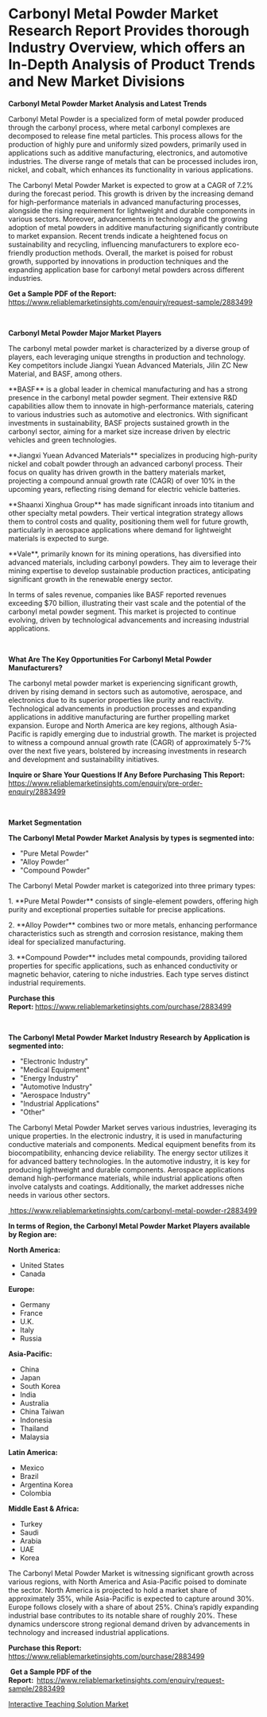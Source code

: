 <p><h1>Carbonyl Metal Powder Market Research Report Provides thorough Industry Overview, which offers an In-Depth Analysis of Product Trends and New Market Divisions</h1></p><p><strong>Carbonyl Metal Powder Market Analysis and Latest Trends</strong></p>
<p><p>Carbonyl Metal Powder is a specialized form of metal powder produced through the carbonyl process, where metal carbonyl complexes are decomposed to release fine metal particles. This process allows for the production of highly pure and uniformly sized powders, primarily used in applications such as additive manufacturing, electronics, and automotive industries. The diverse range of metals that can be processed includes iron, nickel, and cobalt, which enhances its functionality in various applications.</p><p>The Carbonyl Metal Powder Market is expected to grow at a CAGR of 7.2% during the forecast period. This growth is driven by the increasing demand for high-performance materials in advanced manufacturing processes, alongside the rising requirement for lightweight and durable components in various sectors. Moreover, advancements in technology and the growing adoption of metal powders in additive manufacturing significantly contribute to market expansion. Recent trends indicate a heightened focus on sustainability and recycling, influencing manufacturers to explore eco-friendly production methods. Overall, the market is poised for robust growth, supported by innovations in production techniques and the expanding application base for carbonyl metal powders across different industries.</p></p>
<p><strong>Get a Sample PDF of the Report:&nbsp;</strong> <a href="https://www.reliablemarketinsights.com/enquiry/request-sample/2883499?utm_campaign=2441&utm_medium=2&utm_source=Github&utm_content=ia&utm_term=13032025&utm_id=carbonyl-metal-powder">https://www.reliablemarketinsights.com/enquiry/request-sample/2883499</a></p>
<p>&nbsp;</p>
<p><strong>Carbonyl Metal Powder Major Market Players</strong></p>
<p><p>The carbonyl metal powder market is characterized by a diverse group of players, each leveraging unique strengths in production and technology. Key competitors include Jiangxi Yuean Advanced Materials, Jilin ZC New Material, and BASF, among others.</p><p>**BASF** is a global leader in chemical manufacturing and has a strong presence in the carbonyl metal powder segment. Their extensive R&D capabilities allow them to innovate in high-performance materials, catering to various industries such as automotive and electronics. With significant investments in sustainability, BASF projects sustained growth in the carbonyl sector, aiming for a market size increase driven by electric vehicles and green technologies.</p><p>**Jiangxi Yuean Advanced Materials** specializes in producing high-purity nickel and cobalt powder through an advanced carbonyl process. Their focus on quality has driven growth in the battery materials market, projecting a compound annual growth rate (CAGR) of over 10% in the upcoming years, reflecting rising demand for electric vehicle batteries.</p><p>**Shaanxi Xinghua Group** has made significant inroads into titanium and other specialty metal powders. Their vertical integration strategy allows them to control costs and quality, positioning them well for future growth, particularly in aerospace applications where demand for lightweight materials is expected to surge.</p><p>**Vale**, primarily known for its mining operations, has diversified into advanced materials, including carbonyl powders. They aim to leverage their mining expertise to develop sustainable production practices, anticipating significant growth in the renewable energy sector.</p><p>In terms of sales revenue, companies like BASF reported revenues exceeding $70 billion, illustrating their vast scale and the potential of the carbonyl metal powder segment. This market is projected to continue evolving, driven by technological advancements and increasing industrial applications.</p></p>
<p>&nbsp;</p>
<p><strong>What Are The Key Opportunities For Carbonyl Metal Powder Manufacturers?</strong></p>
<p><p>The carbonyl metal powder market is experiencing significant growth, driven by rising demand in sectors such as automotive, aerospace, and electronics due to its superior properties like purity and reactivity. Technological advancements in production processes and expanding applications in additive manufacturing are further propelling market expansion. Europe and North America are key regions, although Asia-Pacific is rapidly emerging due to industrial growth. The market is projected to witness a compound annual growth rate (CAGR) of approximately 5-7% over the next five years, bolstered by increasing investments in research and development and sustainability initiatives.</p></p>
<p><strong>Inquire or Share Your Questions If Any Before Purchasing This Report:</strong> <a href="https://www.reliablemarketinsights.com/enquiry/pre-order-enquiry/2883499?utm_campaign=2441&utm_medium=2&utm_source=Github&utm_content=ia&utm_term=13032025&utm_id=carbonyl-metal-powder">https://www.reliablemarketinsights.com/enquiry/pre-order-enquiry/2883499</a></p>
<p>&nbsp;</p>
<p><strong>Market Segmentation</strong></p>
<p><strong>The Carbonyl Metal Powder Market Analysis by types is segmented into:</strong></p>
<p><ul><li>"Pure Metal Powder"</li><li>"Alloy Powder"</li><li>"Compound Powder"</li></ul></p>
<p><p>The Carbonyl Metal Powder market is categorized into three primary types: </p><p>1. **Pure Metal Powder** consists of single-element powders, offering high purity and exceptional properties suitable for precise applications. </p><p>2. **Alloy Powder** combines two or more metals, enhancing performance characteristics such as strength and corrosion resistance, making them ideal for specialized manufacturing. </p><p>3. **Compound Powder** includes metal compounds, providing tailored properties for specific applications, such as enhanced conductivity or magnetic behavior, catering to niche industries. Each type serves distinct industrial requirements.</p></p>
<p><strong>Purchase this Report:&nbsp;</strong><a href="https://www.reliablemarketinsights.com/purchase/2883499?utm_campaign=2441&utm_medium=2&utm_source=Github&utm_content=ia&utm_term=13032025&utm_id=carbonyl-metal-powder">https://www.reliablemarketinsights.com/purchase/2883499</a></p>
<p>&nbsp;</p>
<p><strong>The Carbonyl Metal Powder Market Industry Research by Application is segmented into:</strong></p>
<p><ul><li>"Electronic Industry"</li><li>"Medical Equipment"</li><li>"Energy Industry"</li><li>"Automotive Industry"</li><li>"Aerospace Industry"</li><li>"Industrial Applications"</li><li>"Other"</li></ul></p>
<p><p>The Carbonyl Metal Powder Market serves various industries, leveraging its unique properties. In the electronic industry, it is used in manufacturing conductive materials and components. Medical equipment benefits from its biocompatibility, enhancing device reliability. The energy sector utilizes it for advanced battery technologies. In the automotive industry, it is key for producing lightweight and durable components. Aerospace applications demand high-performance materials, while industrial applications often involve catalysts and coatings. Additionally, the market addresses niche needs in various other sectors.</p></p>
<p><a href="https://www.reliablemarketinsights.com/carbonyl-metal-powder-r2883499?utm_campaign=2441&utm_medium=2&utm_source=Github&utm_content=ia&utm_term=13032025&utm_id=carbonyl-metal-powder">&nbsp;https://www.reliablemarketinsights.com/carbonyl-metal-powder-r2883499</a></p>
<p><strong>In terms of Region, the Carbonyl Metal Powder Market Players available by Region are:</strong></p>
<p>
    <p> <strong> North America: </strong>
        <ul>
            <li>United States</li>
            <li>Canada</li>
        </ul>
        </p> 
    <p> <strong> Europe: </strong>
        <ul>
            <li>Germany</li>
            <li>France</li>
            <li>U.K.</li>
            <li>Italy</li>
            <li>Russia</li>
        </ul>
        </p> 
    <p> <strong> Asia-Pacific: </strong>
        <ul>
            <li>China</li>
            <li>Japan</li>
            <li>South Korea</li>
            <li>India</li>
            <li>Australia</li>
            <li>China Taiwan</li>
            <li>Indonesia</li>
            <li>Thailand</li>
            <li>Malaysia</li>
        </ul>
        </p> 
    <p> <strong> Latin America: </strong>
        <ul>
            <li>Mexico</li>
            <li>Brazil</li>
            <li>Argentina Korea</li>
            <li>Colombia</li>
        </ul>
        </p> 
    <p> <strong> Middle East & Africa: </strong>
        <ul>
            <li>Turkey</li>
            <li>Saudi</li>
            <li>Arabia</li>
            <li>UAE</li>
            <li>Korea</li>
        </ul>
    </p>
    </p>
<p><p>The Carbonyl Metal Powder Market is witnessing significant growth across various regions, with North America and Asia-Pacific poised to dominate the sector. North America is projected to hold a market share of approximately 35%, while Asia-Pacific is expected to capture around 30%. Europe follows closely with a share of about 25%. China’s rapidly expanding industrial base contributes to its notable share of roughly 20%. These dynamics underscore strong regional demand driven by advancements in technology and increased industrial applications.</p></p>
<p><strong>Purchase this Report: </strong><a href="https://www.reliablemarketinsights.com/purchase/2883499?utm_campaign=2441&utm_medium=2&utm_source=Github&utm_content=ia&utm_term=13032025&utm_id=carbonyl-metal-powder">https://www.reliablemarketinsights.com/purchase/2883499</a></p>
<p>&nbsp;<strong>Get a Sample PDF of the Report:&nbsp;&nbsp;</strong><a href="https://www.reliablemarketinsights.com/enquiry/request-sample/2883499?utm_campaign=2441&utm_medium=2&utm_source=Github&utm_content=ia&utm_term=13032025&utm_id=carbonyl-metal-powder">https://www.reliablemarketinsights.com/enquiry/request-sample/2883499</a></p>
<p><strong></strong></p>
<p><p><a href="https://github.com/ilonaenterline65/Market-Research-Report-List-1/blob/main/interactive-teaching-solution-market.md?utm_campaign=2441&utm_medium=2&utm_source=Github&utm_content=ia&utm_term=13032025&utm_id=carbonyl-metal-powder">Interactive Teaching Solution Market</a></p></p>